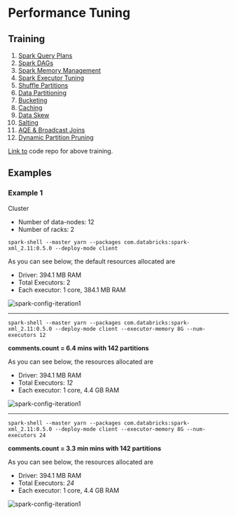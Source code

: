 # Performance Tuning

## Training

1. [Spark Query Plans](https://www.youtube.com/watch?v=KnUXztKueMU)
2. [Spark DAGs](https://www.youtube.com/watch?v=O_45zAz1OGk)
3. [Spark Memory Management](https://www.youtube.com/watch?v=sXL1qgrPysg)
4. [Spark Executor Tuning](https://www.youtube.com/watch?v=mA96gUESVZc)
5. [Shuffle Partitions](https://www.youtube.com/watch?v=q1LtBU_ca20)
6. [Data Partitioning](https://www.youtube.com/watch?v=fZndmQasykk)
7. [Bucketing](https://www.youtube.com/watch?v=1kWl6d1yeKA)
8. [Caching](https://www.youtube.com/watch?v=FujwRYkBwM4)
9. [Data Skew](https://www.youtube.com/watch?v=9Ss-_y7njKE)
10. [Salting](https://www.youtube.com/watch?v=rZGsc5y8AQk)
11. [AQE & Broadcast Joins](https://www.youtube.com/watch?v=bRjVa7MgsBM)
12. [Dynamic Partition Pruning](https://www.youtube.com/watch?v=s8Z8Gex7VFw)

[Link to](https://github.com/afaqueahmad7117/spark-experiments) code repo for above training.

## Examples

### Example 1

Cluster

- Number of data-nodes: 12
- Number of racks: 2

```
spark-shell --master yarn --packages com.databricks:spark-xml_2.11:0.5.0 --deploy-mode client
```
As you can see below, the default resources allocated are

- Driver: 394.1 MB RAM
- Total Executors: 2 
- Each executor: 1 core, 384.1 MB RAM 

![spark-config-iteration1](spark-shell-iteration1.png)

---

```
spark-shell --master yarn --packages com.databricks:spark-xml_2.11:0.5.0 --deploy-mode client --executor-memory 8G --num-executors 12
```

**comments.count = 6.4 mins with 142 partitions**

As you can see below, the resources allocated are

- Driver: 394.1 MB RAM
- Total Executors: *12*
- Each executor: 1 core, 4.4 GB RAM 

![spark-config-iteration1](spark-shell-iteration2.png)

---

```
spark-shell --master yarn --packages com.databricks:spark-xml_2.11:0.5.0 --deploy-mode client --executor-memory 8G --num-executors 24
```

**comments.count = 3.3 min mins with 142 partitions**

As you can see below, the resources allocated are

- Driver: 394.1 MB RAM
- Total Executors: *24* 
- Each executor: 1 core, 4.4 GB RAM 

![spark-config-iteration1](spark-shell-iteration3.png)